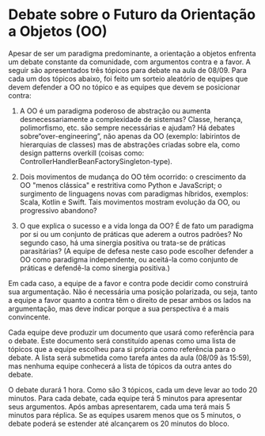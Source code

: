 # Debate sobre o Futuro da Orientação a Objetos (OO)

Apesar de ser um paradigma predominante, a orientação a objetos enfrenta um debate constante da comunidade, com argumentos contra e a favor. A seguir são apresentados três tópicos para debate na aula de 08/09. Para cada um dos tópicos abaixo, foi feito um sorteio aleatório de equipes que devem defender a OO no tópico e as equipes que devem se posicionar contra:

1) A OO é um paradigma poderoso de abstração ou aumenta desnecessariamente a complexidade de sistemas? Classe, herança, polimorfismo, etc. são sempre necessárias e ajudam? Há debates sobre“over-engineering”, não apenas da OO (exemplo: labirintos de hierarquias de classes) mas de abstrações criadas sobre ela, como design patterns overkill (coisas como: ControllerHandlerBeanFactorySingleton-type).

2) Dois movimentos de mudança do OO têm ocorrido: o crescimento da OO "menos clássica" e restritiva como Python e JavaScript; o surgimento de linguagens novas com paradigmas híbridos, exemplos: Scala, Kotlin e Swift. Tais movimentos mostram evolução da OO, ou progressivo abandono? 

3) O que explica o sucesso e a vida longa da OO? É de fato um paradigma por si ou um conjunto de práticas que aderem a outros padrões? No segundo caso, há uma sinergia positiva ou trata-se de práticas parasitárias? (A equipe de defesa neste caso pode escolher defender a OO como paradigma independente, ou aceitá-la como conjunto de práticas e defendê-la como sinergia positiva.)

Em cada caso, a equipe de a favor e contra pode decidir como construirá sua argumentação. Não é necessária uma posição polarizada, ou seja, tanto a equipe a favor quanto a contra têm o direito de pesar ambos os lados na argumentação, mas deve indicar porque a sua perspectiva é a mais convincente.

Cada equipe deve produzir um documento que usará como referência para o debate. Este documento será constituído apenas como uma lista de tópicos que a equipe escolheu para si própria como referência para o debate. A lista será submetida como tarefa antes da aula (08/09 às 15:59), mas nenhuma equipe conhecerá a lista de tópicos da outra antes do debate.

O debate durará 1 hora. Como são 3 tópicos, cada um deve levar ao todo 20 minutos. Para cada debate, cada equipe terá 5 minutos para apresentar seus argumentos. Após ambas apresentarem, cada uma terá mais 5 minutos para réplica. Se as equipes usarem menos que os 5 minutos, o debate poderá se estender até alcançarem os 20 minutos do bloco.
